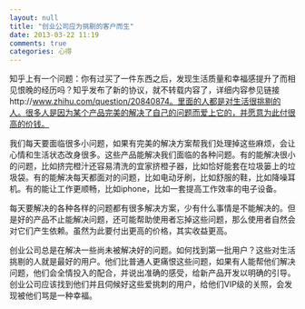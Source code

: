 ```yaml
---
layout: null
title: "创业公司应为挑剔的客户而生"
date: 2013-03-22 11:19
comments: true
categories: 心得
---
```


知乎上有一个问题：你有过买了一件东西之后，发现生活质量和幸福感提升了而相见恨晚的经历吗？知乎发布了新的协议，就不转载内容了，详细内容参见链接http://www.zhihu.com/question/20840874。里面的人都是对生活很挑剔的人。很多人是因为某个产品完美的解决了自己的问题而爱上它的，并愿意为此付很高的价钱。

我们每天要面临很多小问题，如果有完美的解决方案帮我们处理掉这些麻烦，会让心情和生活状态改身很多。这些产品能解决我们面临的各种问题。有的能解决很小的问题，比如挤完橙汁还容易清洗的宜家挤橙子器，比如恰好能套在垃圾篓上的垃圾袋。有的能解决每天都面对的问题，比如电动牙刷，比如舒服的鞋，比如降噪耳机。有的能让工作更顺畅，比如iphone，比如一套提高工作效率的电子设备。

每天要解决的各种各样的问题都有很多解决方案，少有什么事情是不能解决的。但是好的产品不止能解决问题，还可能帮助使用者忘掉这些问题，那么使用者自然会对它们产生依赖。虽然为此要付出更高的价格，其实收益更高。

创业公司总是在解决一些尚未被解决好的问题。如何找到第一批用户？这些对生活挑剔的人就是最好的用户。他们比普通人更痛恨这些问题，如果有人能帮他们解决问题，他们会全情投入的配合，并说出准确的感受，给新产品开发以明确的引导。创业公司应该找到他们并且伺候好这些爱挑刺的用户，给他们VIP级的关照，会发现被他们骂是一种幸福。
